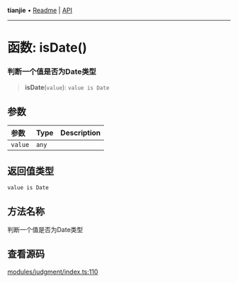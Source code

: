 **tianjie** • [Readme](../README.md) \| [API](../globals.md)

***

# 函数: isDate()

### 判断一个值是否为Date类型

<a id="undefined" name="undefined"></a>

> **isDate**(`value`): `value is Date`

## 参数

| 参数 | Type | Description |
| :------ | :------ | :------ |
| `value` | `any` |  |

## 返回值类型

`value is Date`

## 方法名称

判断一个值是否为Date类型

## 查看源码

[modules/judgment/index.ts:110](https://github.com/hacxy/tianjie/blob/ab406b252bd727d89583a2bd8e45e8529cb4dbc5/src/modules/judgment/index.ts#L110)
